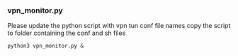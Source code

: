 ### vpn_monitor.py


Please update the python script with vpn tun conf file names
copy the script to folder containing the conf and sh files

```
python3 vpn_monitor.py &
```
